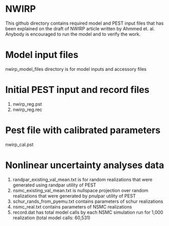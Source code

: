 # NWIRP
This github directory contains required model and PEST input files that has been explained on the draft of NWIRP article written by Ahmmed et. al. Anybody is encouraged to run the model and to verify the work. 
# Model input files
nwirp_model_files directory is for model inputs and accessory files
# Initial PEST input and record files
1. nwirp_reg.pst 
2. nwirp_reg.rec
# Pest file with calibrated parameters
nwirp_cal.pst
# Nonlinear uncertainty analyses data
1. randpar_existing_val_mean.txt is for random realizations that were generated using randpar utility of PEST
2. nsmc_existing_val_mean.txt is nullspace projection over random realizations that were generated by pnulpar utility of PEST
3. schur_rands_from_pyemu.txt contains parameters of schur realizations
4. nsmc_real.txt contains parameters of NSMC realizations
5. record.dat has total model calls by each NSMC simulation run for 1,000 realization (total model calls: 60,531)
